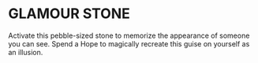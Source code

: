 # GLAMOUR STONE

Activate this pebble-sized stone to memorize the appearance of someone you can see. Spend a Hope to magically recreate this guise on yourself as an illusion.